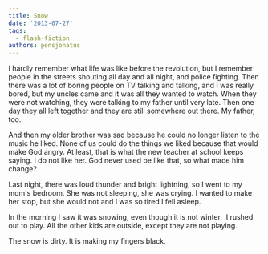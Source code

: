 ```yaml
---
title: Snow
date: '2013-07-27'
tags:
  - flash-fiction
authors: pensjonatus
---
```


I hardly remember what life was like before the revolution, but I remember
people in the streets shouting all day and all night, and police fighting. Then
there was a lot of boring people on TV talking and talking, and I was really
bored, but my uncles came and it was all they wanted to watch. When they were
not watching, they were talking to my father until very late. Then one day they
all left together and they are still somewhere out there. My father, too.

<!-- truncate -->

And then my older brother was sad because he could no longer listen to the music
he liked. None of us could do the things we liked because that would make God
angry. At least, that is what the new teacher at school keeps saying. I do not
like her. God never used be like that, so what made him change?

Last night, there was loud thunder and bright lightning, so I went to my mom's
bedroom. She was not sleeping, she was crying. I wanted to make her stop, but
she would not and I was so tired I fell asleep.

In the morning I saw it was snowing, even though it is not winter.  I rushed out
to play. All the other kids are outside, except they are not playing.

The snow is dirty. It is making my fingers black.
